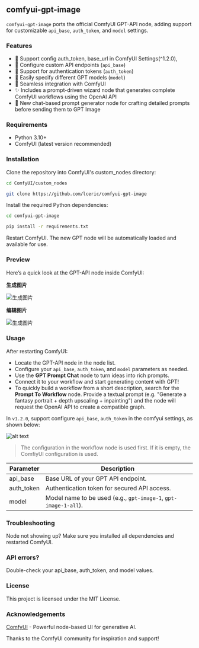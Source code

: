 ## comfyui-gpt-image

`comfyui-gpt-image` ports the official ComfyUI GPT-API node, adding support for customizable `api_base`, `auth_token`, and `model` settings.

### Features
- 🎸 Support config auth_token, base_url in ComfyUI Settings(^1.2.0),
- 🎸 Configure custom API endpoints (`api_base`)
- 🎸 Support for authentication tokens (`auth_token`)
- 🎸 Easily specify different GPT models (`model`)
- 🎸 Seamless integration with ComfyUI
- ✨ Includes a prompt-driven wizard node that generates complete ComfyUI
  workflows using the OpenAI API
- 💬 New chat-based prompt generator node for crafting detailed prompts
  before sending them to GPT Image

### Requirements

- Python 3.10+
- ComfyUI (latest version recommended)

### Installation

Clone the repository into ComfyUI's custom_nodes directory:

```bash
cd ComfyUI/custom_nodes

git clone https://github.com/lceric/comfyui-gpt-image
```

Install the required Python dependencies:

```bash
cd comfyui-gpt-image

pip install -r requirements.txt
```

Restart ComfyUI. The new GPT node will be automatically loaded and available for use.

### Preview

Here’s a quick look at the GPT-API node inside ComfyUI:

**生成图片**

![生成图片](example/gpt-image.png)

**编辑图片**

![生成图片](example/gpt-image-mask.png)

### Usage

After restarting ComfyUI:

- Locate the GPT-API node in the node list.
- Configure your `api_base`, `auth_token`, and `model` parameters as needed.
- Use the **GPT Prompt Chat** node to turn ideas into rich prompts.
- Connect it to your workflow and start generating content with GPT!
- To quickly build a workflow from a short description, search for the
  **Prompt To Workflow** node. Provide a textual prompt (e.g. "Generate a fantasy
  portrait + depth upscaling + inpainting") and the node will request the OpenAI
  API to create a compatible graph.

In `v1.2.0`, support configure `api_base`, `auth_token` in the comfyui settings, as shown below:

![alt text](./example/comfyui-settings.png)

> The configuration in the workflow node is used first. If it is empty, the ComfiyUI configuration is used.

| Parameter   | Description                                           |
|-------------|-------------------------------------------------------|
| api_base    | Base URL of your GPT API endpoint.                   |
| auth_token  | Authentication token for secured API access.         |
| model       | Model name to be used (e.g., `gpt-image-1`, `gpt-image-1-all`). |

### Troubleshooting

Node not showing up?
Make sure you installed all dependencies and restarted ComfyUI.

### API errors?

Double-check your api_base, auth_token, and model values.

### License

This project is licensed under the MIT License.

### Acknowledgements

[ComfyUI](https://www.comfy.org/zh-cn/) - Powerful node-based UI for generative AI.

Thanks to the ComfyUI community for inspiration and support!

